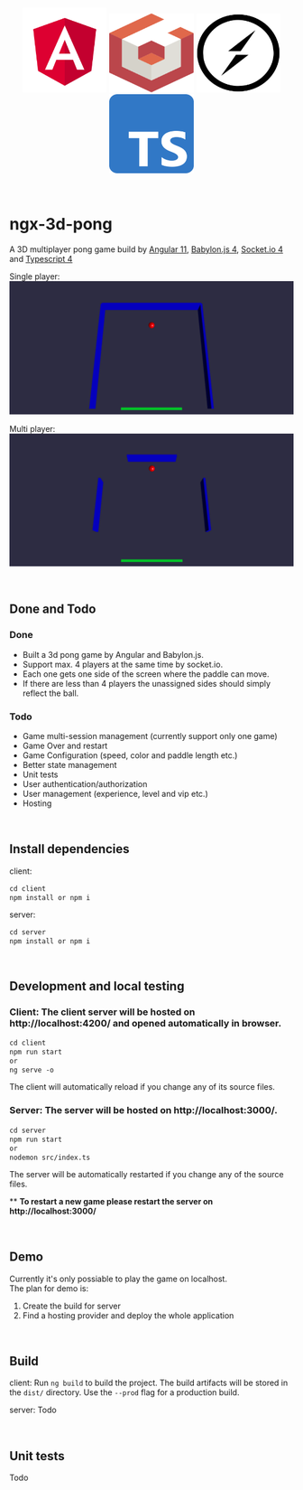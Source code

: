 <br>

<p align="center">
  <img width="150px" src="https://raw.githubusercontent.com/kimljj/ngx-3d-pong/main/shared/assets/logos/angular.svg">
  <img height="140px" width="150px" src="https://raw.githubusercontent.com/kimljj/ngx-3d-pong/main/shared/assets/logos/babylonJs.svg">
  <img height="140px" width="150px" src="https://raw.githubusercontent.com/kimljj/ngx-3d-pong/main/shared/assets/logos/socket-io.svg">
  <img height="140px" width="150px" src="https://raw.githubusercontent.com/kimljj/ngx-3d-pong/main/shared/assets/logos/ts-logo-512.svg">
</p>

<br>

# ngx-3d-pong

A 3D multiplayer pong game build by 
[Angular 11](https://github.com/angular/angular), 
[Babylon.js 4](https://github.com/BabylonJS/Babylon.js), 
[Socket.io 4](https://github.com/socketio/socket.io) 
and [Typescript 4](https://github.com/microsoft/TypeScript)

Single player:
![Sigle player](shared/assets/images/1player.png)

Multi player:
![Sigle player](shared/assets/images/4players.png)

<br/>

## Done and Todo

### Done
- Built a 3d pong game by Angular and Babylon.js.
- Support max. 4 players at the same time by socket.io.
- Each one gets one side of the screen where the paddle can move.
- If there are less than 4 players the unassigned sides should simply reflect the
  ball.
  
### Todo
- Game multi-session management (currently support only one game)
- Game Over and restart
- Game Configuration (speed, color and paddle length etc.)
- Better state management
- Unit tests
- User authentication/authorization
- User management (experience, level and vip etc.)
- Hosting

<br/>

## Install dependencies
client:
```shell
cd client
npm install or npm i
```

server:
```shell
cd server
npm install or npm i
```

<br/>

## Development and local testing
### Client:  The client server will be hosted on http://localhost:4200/ and opened automatically in browser. 
```shell
cd client
npm run start
or
ng serve -o
```
The client will automatically reload if you change any of its source files.


### Server: The server will be hosted on http://localhost:3000/.
```shell
cd server
npm run start
or
nodemon src/index.ts
```
The server will be automatically restarted if you change any of the source files.

** **To restart a new game please restart the server on http://localhost:3000/**

<br/>

## Demo
Currently it's only possiable to play the game on localhost.   
The plan for demo is:
1. Create the build for server
2. Find a hosting provider and deploy the whole application

<br/>

## Build
client:
Run `ng build` to build the project. The build artifacts will be stored in the `dist/` directory. Use the `--prod` flag for a production build.

server:
Todo

<br/>

## Unit tests
Todo

